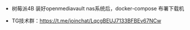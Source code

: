﻿- 树莓派4B 装好openmediavault nas系统后，docker-compose 布署下载机

- TG技术群：https://t.me/joinchat/LqcgBEUJ7133BFBEv67NCw